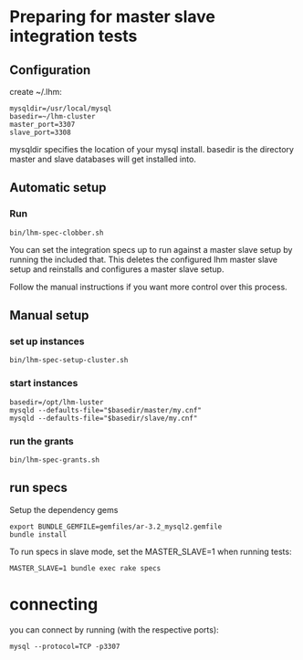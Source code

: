# Preparing for master slave integration tests

## Configuration

create ~/.lhm:

    mysqldir=/usr/local/mysql
    basedir=~/lhm-cluster
    master_port=3307
    slave_port=3308

mysqldir specifies the location of your mysql install. basedir is the
directory master and slave databases will get installed into.

## Automatic setup

### Run

    bin/lhm-spec-clobber.sh

You can set the integration specs up to run against a master slave setup by
running the included that. This deletes the configured lhm master slave setup and reinstalls and configures a master slave setup.

Follow the manual instructions if you want more control over this process.

## Manual setup

### set up instances

    bin/lhm-spec-setup-cluster.sh

### start instances

    basedir=/opt/lhm-luster
    mysqld --defaults-file="$basedir/master/my.cnf"
    mysqld --defaults-file="$basedir/slave/my.cnf"

### run the grants

    bin/lhm-spec-grants.sh

## run specs

Setup the dependency gems

    export BUNDLE_GEMFILE=gemfiles/ar-3.2_mysql2.gemfile
    bundle install

To run specs in slave mode, set the MASTER_SLAVE=1 when running tests:

    MASTER_SLAVE=1 bundle exec rake specs

# connecting

you can connect by running (with the respective ports):

    mysql --protocol=TCP -p3307

